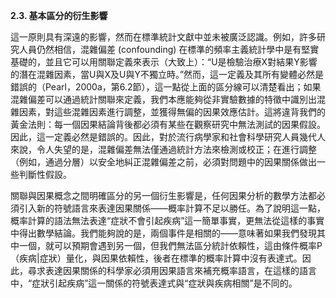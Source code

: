 

**2.3. 基本區分的衍生影響**

這一原則具有深遠的影響，然而在標準統計文獻中並未被廣泛認識。例如，許多研究人員仍然相信，混雜偏差 (confounding) 在標準的頻率主義統計學中是有堅實基礎的，並且它可以用關聯定義來表示（大致上）：“U是檢驗治療X對結果Y影響的潛在混雜因素，當U與X及U與Y不獨立時。”然而，這一定義及其所有變體必然是錯誤的（Pearl，2000a，第6.2節），這一點從上面的區分線可以清楚看出；如果混雜偏差可以通過統計關聯來定義，我們本應能夠從非實驗數據的特徵中識別出混雜因素，對這些混雜因素進行調整，並獲得無偏的因果效應估計。這將違背我們的黃金法則：每一個因果結論背後都必須有某些在觀察研究中無法測試的因果假設。因此，這一定義必然是錯誤的。因此，對於流行病學家和社會科學研究人員幾代人來說，令人失望的是，混雜偏差無法僅通過統計方法來檢測或校正；在進行調整（例如，通過分層）以安全地糾正混雜偏差之前，必須對問題中的因果關係做出一些判斷性假設。

關聯與因果概念之間明確區分的另一個衍生影響是，任何因果分析的數學方法都必須引入新的符號語言來表達因果關係——概率計算不足以勝任。為了說明這一點，概率計算的語法無法表達“症狀不會引起疾病”這一簡單事實，更無法從這樣的事實中得出數學結論。我們能夠說的是，兩個事件是相關的——意味著如果我們發現其中一個，就可以預期會遇到另一個，但我們無法區分統計依賴性，這由條件概率P（疾病|症狀）量化，與因果依賴性，後者在標準的概率計算中沒有表達式。因此，尋求表達因果關係的科學家必須用因果語言來補充概率語言，在這樣的語言中，“症狀引起疾病”這一關係的符號表達式與“症狀與疾病相關”是不同的。